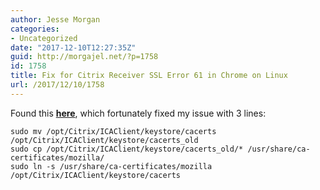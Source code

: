 ```yaml
---
author: Jesse Morgan
categories:
- Uncategorized
date: "2017-12-10T12:27:35Z"
guid: http://morgajel.net/?p=1758
id: 1758
title: Fix for Citrix Receiver SSL Error 61 in Chrome on Linux
url: /2017/12/10/1758
---
```


Found this [**here**](https://geekpete.com/blog/ssl-error-61-using-citrix-ica-client-on-linux/), which fortunately fixed my issue with 3 lines:

```
sudo mv /opt/Citrix/ICAClient/keystore/cacerts /opt/Citrix/ICAClient/keystore/cacerts_old
sudo cp /opt/Citrix/ICAClient/keystore/cacerts_old/* /usr/share/ca-certificates/mozilla/
sudo ln -s /usr/share/ca-certificates/mozilla /opt/Citrix/ICAClient/keystore/cacerts
```